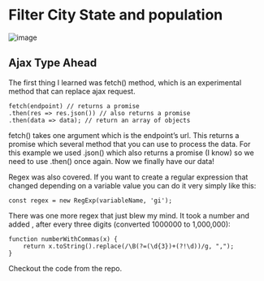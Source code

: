 # Filter City State and population

![image](https://user-images.githubusercontent.com/86593756/180128867-f7647a3e-b41a-450a-85f1-e9d882b94b7e.png)


## Ajax Type Ahead

The first thing I learned was fetch() method, which is an experimental method that can replace ajax request. 

```
fetch(endpoint) // returns a promise  
.then(res => res.json()) // also returns a promise  
.then(data => data); // return an array of objects
```
fetch() takes one argument which is the endpoint’s url. This returns a promise which several method that you can use to process the data. For this example we used .json() which also returns a promise (I know) so we need to use .then() once again. Now we finally have our data! 

Regex was also covered. If you want to create a regular expression that changed depending on a variable value you can do it very simply like this: 

```
const regex = new RegExp(variableName, 'gi');
```

There was one more regex that just blew my mind.  It took a number and added , after every three digits (converted 1000000 to 1,000,000):

```
function numberWithCommas(x) {
    return x.toString().replace(/\B(?=(\d{3})+(?!\d))/g, ",");
}
```

Checkout the code from the repo.
